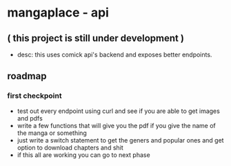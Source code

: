 # mangaplace - api

## ( this project is still under development )

- desc: this uses comick api's backend and exposes better endpoints.

## roadmap

### first checkpoint
- test out every endpoint using curl and see if you are able to get images and pdfs
- write a few functions that will give you the pdf if you give the name of the manga or something
- just write a switch statement to get the geners and popular ones and get option to download chapters and shit
- if this all are working you can go to next phase
